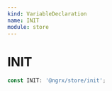 ```yaml
---
kind: VariableDeclaration
name: INIT
module: store
---
```


# INIT

```ts
const INIT: '@ngrx/store/init';
```
